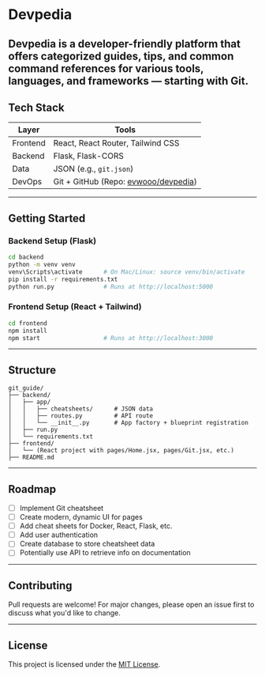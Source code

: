 # Devpedia

**Devpedia** is a developer-friendly platform that offers categorized guides, tips, and common command references for various tools, languages, and frameworks — starting with Git.
---

## Tech Stack

| Layer    | Tools                                  |
|----------|----------------------------------------|
| Frontend | React, React Router, Tailwind CSS      |
| Backend  | Flask, Flask-CORS                      |
| Data     | JSON (e.g., `git.json`)                |
| DevOps   | Git + GitHub (Repo: [evwooo/devpedia](https://github.com/evwooo/devpedia)) |

---

## Getting Started

### Backend Setup (Flask)

```bash
cd backend
python -m venv venv
venv\Scripts\activate      # On Mac/Linux: source venv/bin/activate
pip install -r requirements.txt
python run.py              # Runs at http://localhost:5000
```

### Frontend Setup (React + Tailwind)

```bash
cd frontend
npm install
npm start                  # Runs at http://localhost:3000
```

---

## Structure

```
git_guide/
├── backend/
│   ├── app/
│   │   ├── cheatsheets/      # JSON data
│   │   ├── routes.py         # API route
│   │   └── __init__.py       # App factory + blueprint registration
│   ├── run.py
│   └── requirements.txt
├── frontend/
│   └── (React project with pages/Home.jsx, pages/Git.jsx, etc.)
├── README.md
```

---

## Roadmap

- [ ] Implement Git cheatsheet
- [ ] Create modern, dynamic UI for pages
- [ ] Add cheat sheets for Docker, React, Flask, etc.
- [ ] Add user authentication
- [ ] Create database to store cheatsheet data
- [ ] Potentially use API to retrieve info on documentation

---

## Contributing

Pull requests are welcome! For major changes, please open an issue first to discuss what you'd like to change.

---

## License

This project is licensed under the [MIT License](LICENSE).
